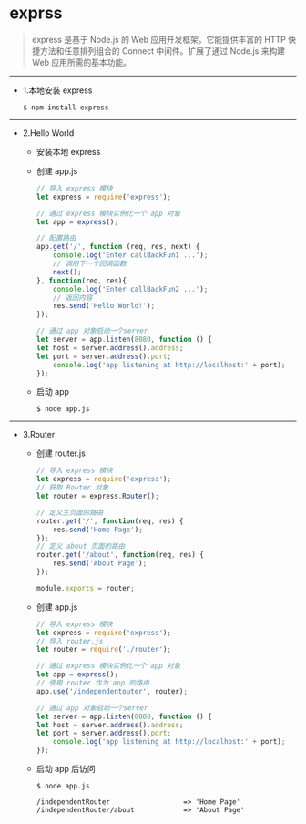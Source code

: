 # exprss
> express 是基于 Node.js 的 Web 应用开发框架。它能提供丰富的 HTTP 快捷方法和任意排列组合的 Connect 中间件。扩展了通过 Node.js 来构建 Web 应用所需的基本功能。

---
- 1.本地安装 express
  ```
  $ npm install express
  ```




---
- 2.Hello World

  - 安装本地 express

  - 创建 app.js
    ```JavaScript
    // 导入 express 模块
    let express = require('express');

    // 通过 express 模块实例化一个 app 对象
    let app = express();  

    // 配置路由
    app.get('/', function (req, res, next) {
        console.log('Enter callBackFun1 ...');
        // 调用下一个回调函数
        next();
    }, function(req, res){
        console.log('Enter callBackFun2 ...');
        // 返回内容
        res.send('Hello World!');
    });

    // 通过 app 对象启动一个server
    let server = app.listen(8080, function () {
    let host = server.address().address;
    let port = server.address().port;
        console.log('app listening at http://localhost:' + port);
    });
    ```

  - 启动 app
    ```
    $ node app.js
    ```





---
- 3.Router

  - 创建 router.js
    ```JavaScript
    // 导入 express 模块
    let express = require('express');
    // 获取 Router 对象
    let router = express.Router();

    // 定义主页面的路由
    router.get('/', function(req, res) {
      	res.send('Home Page');
    });
    // 定义 about 页面的路由
    router.get('/about', function(req, res) {
      	res.send('About Page');
    });

    module.exports = router;
    ```


  - 创建 app.js
    ```JavaScript
    // 导入 express 模块
    let express = require('express');
    // 导入 router.js
    let router = require('./router');

    // 通过 express 模块实例化一个 app 对象
    let app = express();  
    // 使用 router 作为 app 的路由
    app.use('/independentouter', router);

    // 通过 app 对象启动一个server
    let server = app.listen(8080, function () {
    let host = server.address().address;
    let port = server.address().port;
        console.log('app listening at http://localhost:' + port);
    });
    ```



  - 启动 app 后访问
    ```
    $ node app.js

    /independentRouter                  => 'Home Page'
    /independentRouter/about            => 'About Page'  
    ```
